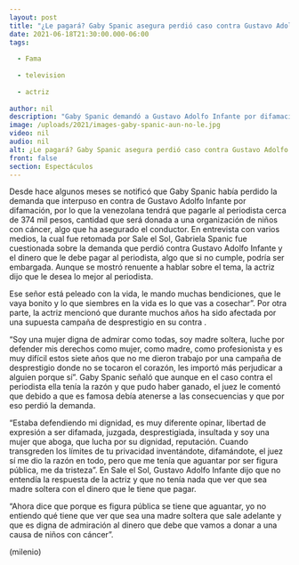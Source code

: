 ```yaml
---
layout: post
title: "¿Le pagará? Gaby Spanic asegura perdió caso contra Gustavo Adolfo Infante por ser famosa"
date: 2021-06-18T21:30:00.000-06:00
tags:
  
  - Fama
  
  - television
  
  - actriz
  
author: nil
description: "Gaby Spanic demandó a Gustavo Adolfo Infante por difamación, sin embargo, perdió el caso y deberá pagarle al periodista más de 300 mil pesos. "
image: /uploads/2021/images-gaby-spanic-aun-no-le.jpg
video: nil
audio: nil
alt: ¿Le pagará? Gaby Spanic asegura perdió caso contra Gustavo Adolfo Infante por ser famosa
front: false
section: Espectáculos
---
```


Desde hace algunos meses se notificó que Gaby Spanic había perdido la demanda que interpuso en contra de Gustavo Adolfo Infante por difamación, por lo que la venezolana tendrá que pagarle al periodista cerca de 374 mil pesos, cantidad que será donada a una organización de niños con cáncer, algo que ha asegurado el conductor. 
En entrevista con varios medios, la cual fue retomada por Sale el Sol, Gabriela Spanic fue cuestionada sobre la demanda que perdió contra Gustavo Adolfo Infante y el dinero que le debe pagar al periodista, algo que si no cumple, podría ser embargada. Aunque se mostró renuente a hablar sobre el tema, la actriz dijo que le desea lo mejor al periodista. 

Ese señor está peleado con la vida, le mando muchas bendiciones, que le vaya bonito y lo que siembres en la vida es lo que vas a cosechar”. Por otra parte, la actriz mencionó que durante muchos años ha sido afectada por una supuesta campaña de desprestigio en su contra .

“Soy una mujer digna de admirar como todas, soy madre soltera, luche por defender mis derechos como mujer, como madre, como profesionista y es muy difícil estos siete años que no me dieron trabajo por una campaña de desprestigio donde no se tocaron el corazón, les importó más perjudicar a alguien porque sí”. 
Gaby Spanic señaló que aunque en el caso contra el periodista ella tenía la razón y que pudo haber ganado, el juez le comentó que debido a que es famosa debía atenerse a las consecuencias y que por eso perdió la demanda. 

“Estaba defendiendo mi dignidad, es muy diferente opinar, libertad de expresión a ser difamada, juzgada, desprestigiada, insultada y soy una mujer que aboga, que lucha por su dignidad, reputación. Cuando transgreden los límites de tu privacidad inventándote, difamándote, el juez sí me dio la razón en todo, pero que me tenía que aguantar por ser figura pública, me da tristeza”. 
En Sale el Sol, Gustavo Adolfo Infante dijo que no entendía la respuesta de la actriz y que no tenía nada que ver que sea madre soltera con el dinero que le tiene que pagar. 

“Ahora dice que porque es figura pública se tiene que aguantar, yo no entiendo qué tiene que ver que sea una madre soltera que sale adelante y que es digna de admiración al dinero que debe que vamos a donar a una causa de niños con cáncer”.

(milenio)